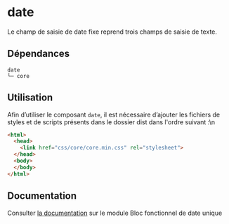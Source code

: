 # date

Le champ de saisie de date fixe reprend trois champs de saisie de texte.

## Dépendances
```shell
date
└─ core
```

## Utilisation
Afin d’utiliser le composant `date`, il est nécessaire d’ajouter les fichiers de styles et de scripts présents dans le dossier dist dans l'ordre suivant :\n
```html
<html>
  <head>
    <link href="css/core/core.min.css" rel="stylesheet">
  </head>
  <body>
  </body>
</html>
```

## Documentation

Consulter [la documentation](https://www.systeme-de-design.gouv.fr/elements-d-interface/blocs-fonctionnels/date-unique) sur le module Bloc fonctionnel de date unique